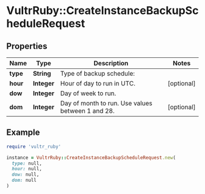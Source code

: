 # VultrRuby::CreateInstanceBackupScheduleRequest

## Properties

| Name | Type | Description | Notes |
| ---- | ---- | ----------- | ----- |
| **type** | **String** | Type of backup schedule:  |   | Value | Description | | - | ------ | ------------- | |   | daily | Back up once per day at &#x60;hour&#x60;. | |   | weekly | Back up once per week on &#x60;dow&#x60; at &#x60;hour&#x60;. | |   | monthly | Back up each month at &#x60;dom&#x60; at &#x60;hour&#x60;. | |   | daily\\_alt\\_even | Back up on even dates at &#x60;hour&#x60;. | |   | daily\\_alt\\_odd | Back up on odd dates at &#x60;hour&#x60;. | |  |
| **hour** | **Integer** | Hour of day to run in UTC. | [optional] |
| **dow** | **Integer** | Day of week to run.  |   | Value | Description | | - | ------ | ------------- | |   | 1 | Sunday | |   | 2 | Monday | |   | 3 | Tuesday | |   | 4 | Wednesday | |   | 5 | Thursday | |   | 6 | Friday | |   | 7 | Saturday | | [optional] |
| **dom** | **Integer** | Day of month to run. Use values between 1 and 28. | [optional] |

## Example

```ruby
require 'vultr_ruby'

instance = VultrRuby::CreateInstanceBackupScheduleRequest.new(
  type: null,
  hour: null,
  dow: null,
  dom: null
)
```

